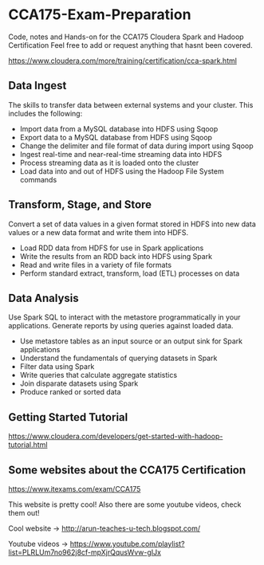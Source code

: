 # CCA175-Exam-Preparation

Code, notes and Hands-on for the CCA175 Cloudera Spark and Hadoop Certification
Feel free to add or request anything that hasnt been covered.

https://www.cloudera.com/more/training/certification/cca-spark.html

## Data Ingest
The skills to transfer data between external systems and your cluster. This includes the following:
- Import data from a MySQL database into HDFS using Sqoop
- Export data to a MySQL database from HDFS using Sqoop
- Change the delimiter and file format of data during import using Sqoop
- Ingest real-time and near-real-time streaming data into HDFS
- Process streaming data as it is loaded onto the cluster
- Load data into and out of HDFS using the Hadoop File System commands

## Transform, Stage, and Store
Convert a set of data values in a given format stored in HDFS into new data values or a new data format and write them into HDFS.
- Load RDD data from HDFS for use in Spark applications
- Write the results from an RDD back into HDFS using Spark
- Read and write files in a variety of file formats
- Perform standard extract, transform, load (ETL) processes on data

## Data Analysis
Use Spark SQL to interact with the metastore programmatically in your applications. Generate reports by using queries against loaded data.
- Use metastore tables as an input source or an output sink for Spark applications
- Understand the fundamentals of querying datasets in Spark
- Filter data using Spark
- Write queries that calculate aggregate statistics
- Join disparate datasets using Spark
- Produce ranked or sorted data

## Getting Started Tutorial 
https://www.cloudera.com/developers/get-started-with-hadoop-tutorial.html


## Some websites about the CCA175 Certification

https://www.itexams.com/exam/CCA175

This website is pretty cool! Also there are some youtube videos, check them out!

Cool website -> http://arun-teaches-u-tech.blogspot.com/

Youtube videos -> https://www.youtube.com/playlist?list=PLRLUm7no962j8cf-mpXjrQqusWvw-gIJx
